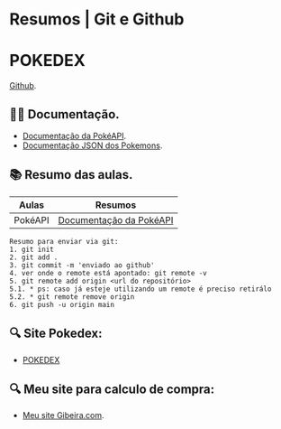
# Resumos | Git e Github

# POKEDEX
[Github](www.github.com).

## 🧙‍♂️ Documentação.
- [Documentação da PokéAPI](https://pokeapi.co/).
- [Documentação JSON dos Pokemons](https://pokeapi.co/api/v2/pokemon/1/).

## 📚 Resumo das aulas.

| Aulas | Resumos |
|-------|---------|
|PokéAPI | [Documentação da PokéAPI](https://pokeapi.co/) |

```
Resumo para enviar via git:
1. git init
2. git add .
3. git commit -m 'enviado ao github'
4. ver onde o remote está apontado: git remote -v
5. git remote add origin <url do repositório>
5.1. * ps: caso já esteje utilizando um remote é preciso retirálo
5.2. * git remote remove origin
6. git push -u origin main

```
## 🔍 Site Pokedex:
- [POKEDEX](https://dadosneurais.github.io/pokedex/)
## 🔍 Meu site para calculo de compra:

- [Meu site Gibeira.com](https://gibeira.com/).

